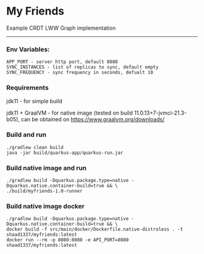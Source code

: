 # My Friends

Example CRDT LWW Graph implementation 

----

### Env Variables:
```
APP_PORT - server http port, default 8080
SYNC_INSTANCES - list of replicas to sync, default empty
SYNC_FREQUENCY - sync frequency in seconds, defualt 10
```

### Requirements

jdk11 - for simple build

jdk11 + GraalVM - for native image (tested on build 11.0.13+7-jvmci-21.3-b05), can be obtained on https://www.graalvm.org/downloads/

### Build and run
```
./gradlew clean build
java -jar build/quarkus-app/quarkus-run.jar
```

### Build native image and run
```
./gradlew build -Dquarkus.package.type=native -Dquarkus.native.container-build=true && \
./build/myfriends-1.0-runner
```

### Build native image docker
```
./gradlew build -Dquarkus.package.type=native -Dquarkus.native.container-build=true && \
docker build -f src/main/docker/Dockerfile.native-distroless . -t shaad1337/myfriends:latest
docker run --rm -p 8080:8080 -e API_PORT=8080 shaad1337/myfriends:latest
```